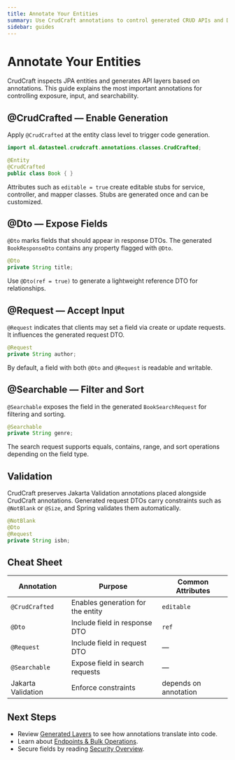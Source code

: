 ```yaml
---
title: Annotate Your Entities
summary: Use CrudCraft annotations to control generated CRUD APIs and DTOs.
sidebar: guides
---
```


# Annotate Your Entities

CrudCraft inspects JPA entities and generates API layers based on annotations. This guide explains the most important annotations for controlling exposure, input, and searchability.

## @CrudCrafted — Enable Generation

Apply `@CrudCrafted` at the entity class level to trigger code generation.

```java
import nl.datasteel.crudcraft.annotations.classes.CrudCrafted;

@Entity
@CrudCrafted
public class Book { }
```

Attributes such as `editable = true` create editable stubs for service, controller, and mapper classes. Stubs are generated once and can be customized.

## @Dto — Expose Fields

`@Dto` marks fields that should appear in response DTOs. The generated `BookResponseDto` contains any property flagged with `@Dto`.

```java
@Dto
private String title;
```

Use `@Dto(ref = true)` to generate a lightweight reference DTO for relationships.

## @Request — Accept Input

`@Request` indicates that clients may set a field via create or update requests. It influences the generated request DTO.

```java
@Request
private String author;
```

By default, a field with both `@Dto` and `@Request` is readable and writable.

## @Searchable — Filter and Sort

`@Searchable` exposes the field in the generated `BookSearchRequest` for filtering and sorting.

```java
@Searchable
private String genre;
```

The search request supports equals, contains, range, and sort operations depending on the field type.

## Validation

CrudCraft preserves Jakarta Validation annotations placed alongside CrudCraft annotations. Generated request DTOs carry constraints such as `@NotBlank` or `@Size`, and Spring validates them automatically.

```java
@NotBlank
@Dto
@Request
private String isbn;
```

## Cheat Sheet

| Annotation | Purpose | Common Attributes |
|------------|---------|-------------------|
| `@CrudCrafted` | Enables generation for the entity | `editable` |
| `@Dto` | Include field in response DTO | `ref` |
| `@Request` | Include field in request DTO | — |
| `@Searchable` | Expose field in search requests | — |
| Jakarta Validation | Enforce constraints | depends on annotation |

## Next Steps

- Review [Generated Layers](/guides/generated-layers.md) to see how annotations translate into code.
- Learn about [Endpoints & Bulk Operations](/guides/endpoints-and-bulk.md).
- Secure fields by reading [Security Overview](/guides/security/overview.md).

